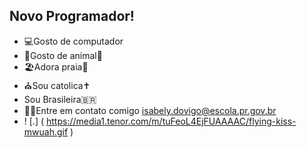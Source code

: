 ## Novo Programador! ##
- 💻Gosto de computador
- 🐴Gosto de animal🐶
- 🏖️Adora praia🦭
- ⛪Sou catolica✝️
- Sou Brasileira🇧🇷
- 🙋‍♀️Entre em contato comigo isabely.dovigo@escola.pr.gov.br
- ! [.]  ( https://media1.tenor.com/m/tuFeoL4EjFUAAAAC/flying-kiss-mwuah.gif )
